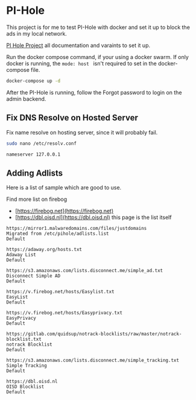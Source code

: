 # PI-Hole

This project is for me to test PI-Hole with docker and set it up to block the ads in my local network.

[PI Hole Project](https://pi-hole.net) all documentation and varaints to set it up.

Run the docker compose command, if your using a docker swarm. If only docker is running, the ``mode: host `` isn't required to set in the docker-compose file.

```bash
docker-compose up -d
```

After the PI-Hole is running, follow the Forgot password to login on the admin backend.

## Fix DNS Resolve on Hosted Server

Fix name resolve on hosting server, since it will probably fail.

```bash
sudo nano /etc/resolv.conf

nameserver 127.0.0.1
```

## Adding Adlists

Here is a list of sample which are good to use.

Find more list on firebog

* [https://firebog.net](https://firebog.net)
* [https://dbl.oisd.nl](https://dbl.oisd.nl) this page is the list itself

```
https://mirror1.malwaredomains.com/files/justdomains		
Migrated from /etc/pihole/adlists.list
Default

https://adaway.org/hosts.txt		
Adaway List
Default

https://s3.amazonaws.com/lists.disconnect.me/simple_ad.txt		
Disconnect Simple AD
Default

https://v.firebog.net/hosts/Easylist.txt		
EasyList
Default

https://v.firebog.net/hosts/Easyprivacy.txt		
EasyPrivacy
Default

https://gitlab.com/quidsup/notrack-blocklists/raw/master/notrack-blocklist.txt		
notrack Blocklist
Default

https://s3.amazonaws.com/lists.disconnect.me/simple_tracking.txt		
Simple Tracking
Default

https://dbl.oisd.nl
OISD Blocklist
Default
```